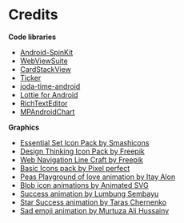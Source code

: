 # Credits

**Code libraries**

*   [Android-SpinKit](https://github.com/ybq/Android-SpinKit)
*   [WebViewSuite](https://github.com/siralam/WebViewSuite)
*   [CardStackView](https://github.com/yuyakaido/CardStackView)
*   [Ticker](https://github.com/robinhood/ticker)
*   [joda-time-android](https://github.com/dlew/joda-time-android)
*   [Lottie for Android](https://github.com/airbnb/lottie-android)
*   [RichTextEditor](https://github.com/dankito/RichTextEditor)
*   [MPAndroidChart](https://github.com/PhilJay/MPAndroidChart)

**Graphics**

*   [Essential Set Icon Pack by Smashicons](https://www.flaticon.com/packs/essential-set-2/)
*   [Design Thinking Icon Pack by Freepik](https://www.flaticon.com/packs/design-thinking-37)
*   [Web Navigation Line Craft by Freepik](https://www.flaticon.com/packs/web-navigation-line-craft)
*   [Basic Icons pack by Pixel perfect](https://www.flaticon.com/packs/basic-icons-3)
*   [Peas Playground of love animation by Itay Alon](https://lottiefiles.com/20587-peas-playground-of-love)
*   [Blob icon animations by Animated SVG](https://lottiefiles.com/asvg)
*   [Success animation by Lumbung Sembayu](https://lottiefiles.com/4022-success-animation)
*   [Star Success animation by Taras Chernenko](https://lottiefiles.com/3152-star-success)
*   [Sad emoji animation by Murtuza Ali Hussainy](https://lottiefiles.com/18769-sad-emoji)